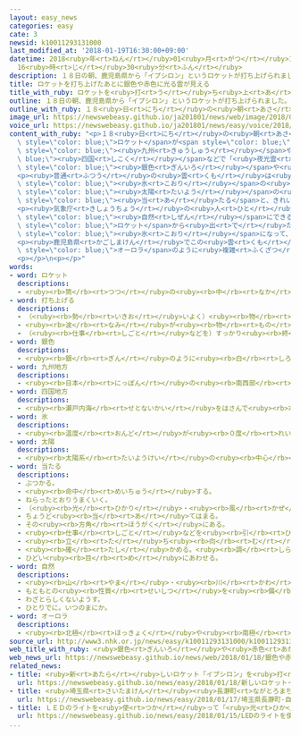 ```yaml
---
layout: easy_news
categories: easy
cate: 3
newsid: k10011293131000
last_modified_at: '2018-01-19T16:30:00+09:00'
datetime: 2018<ruby>年<rt>ねん</rt></ruby>01<ruby>月<rt>がつ</rt></ruby>19<ruby>日<rt>にち</rt></ruby>
  16<ruby>時<rt>じ</rt></ruby>30<ruby>分<rt>ふん</rt></ruby>
description: １８日の朝、鹿児島県から「イプシロン」というロケットが打ち上げられました。
title: ロケットを打ち上げたあとに銀色や赤色に光る雲が見える
title_with_ruby: ロケットを<ruby>打<rt>う</rt></ruby>ち<ruby>上<rt>あ</rt></ruby>げたあとに<ruby>銀色<rt>ぎんいろ</rt></ruby>や<ruby>赤<rt>あか</rt></ruby><ruby>色<rt>いろ</rt></ruby>に<ruby>光<rt>ひか</rt></ruby>る<ruby>雲<rt>くも</rt></ruby>が<ruby>見<rt>み</rt></ruby>える
outline: １８日の朝、鹿児島県から「イプシロン」というロケットが打ち上げられました。
outline_with_ruby: １８<ruby>日<rt>にち</rt></ruby>の<ruby>朝<rt>あさ</rt></ruby>、<ruby>鹿児島県<rt>かごしまけん</rt></ruby>から「イプシロン」というロケットが<ruby>打<rt>う</rt></ruby>ち<ruby>上<rt>あ</rt></ruby>げられました。
image_url: https://newswebeasy.github.io/ja201801/news/web/image/2018/01/18/K10011293131_1801181219_1801181224_01_03.jpg
voice_url: https://newswebeasy.github.io/ja201801/news/easy/voice/2018/01/19/k10011293131000.mp3
content_with_ruby: "<p>１８<ruby>日<rt>にち</rt></ruby>の<ruby>朝<rt>あさ</rt></ruby>、<ruby>鹿児島県<rt>かごしまけん</rt></ruby>から「イプシロン」という<span\
  \ style=\"color: blue;\">ロケット</span>が<span style=\"color: blue;\"><ruby>打<rt>う</rt></ruby>ち<ruby>上<rt>あ</rt></ruby>げ</span>られました。このあと、<span\
  \ style=\"color: blue;\"><ruby>九州<rt>きゅうしゅう</rt></ruby></span>や<span style=\"color:\
  \ blue;\"><ruby>四国<rt>しこく</rt></ruby></span>などで「<ruby>夜光雲<rt>やこううん</rt></ruby>」という<span\
  \ style=\"color: blue;\"><ruby>銀色<rt>ぎんいろ</rt></ruby></span>や<ruby>赤<rt>あか</rt></ruby><ruby>色<rt>いろ</rt></ruby>に<ruby>光<rt>ひか</rt></ruby>る<ruby>雲<rt>くも</rt></ruby>が<ruby>見<rt>み</rt></ruby>えました。</p>\n\
  <p><ruby>普通<rt>ふつう</rt></ruby>の<ruby>雲<rt>くも</rt></ruby>は<ruby>高<rt>たか</rt></ruby>さ１０ｋｍぐらいまでの<ruby>所<rt>ところ</rt></ruby>にできます。<ruby>夜光雲<rt>やこううん</rt></ruby>は<ruby>高<rt>たか</rt></ruby>さ８０ｋｍぐらいの<ruby>所<rt>ところ</rt></ruby>にできる<span\
  \ style=\"color: blue;\"><ruby>氷<rt>こおり</rt></ruby></span>の<ruby>雲<rt>くも</rt></ruby>で、<ruby>朝<rt>あさ</rt></ruby>と<ruby>夕方<rt>ゆうがた</rt></ruby>に<span\
  \ style=\"color: blue;\"><ruby>太陽<rt>たいよう</rt></ruby></span>の<ruby>光<rt>ひかり</rt></ruby>が<span\
  \ style=\"color: blue;\"><ruby>当<rt>あ</rt></ruby>たる</span>と、きれいな<ruby>色<rt>いろ</rt></ruby>に<ruby>光<rt>ひか</rt></ruby>ります。</p>\n\
  <p><ruby>気象庁<rt>きしょうちょう</rt></ruby>の<ruby>人<rt>ひと</rt></ruby>は「<ruby>夜光雲<rt>やこううん</rt></ruby>が<span\
  \ style=\"color: blue;\"><ruby>自然<rt>しぜん</rt></ruby></span>にできるのはとても<ruby>珍<rt>めずら</rt></ruby>しいです。１８<ruby>日<rt>にち</rt></ruby>は、<span\
  \ style=\"color: blue;\">ロケット</span>から<ruby>出<rt>で</rt></ruby>たガスなどが<ruby>小<rt>ちい</rt></ruby>さな<span\
  \ style=\"color: blue;\"><ruby>氷<rt>こおり</rt></ruby></span>になって、<ruby>雲<rt>くも</rt></ruby>ができたと<ruby>考<rt>かんが</rt></ruby>えています」と<ruby>話<rt>はな</rt></ruby>していました。</p>\n\
  <p><ruby>鹿児島県<rt>かごしまけん</rt></ruby>でこの<ruby>雲<rt>くも</rt></ruby>の<ruby>写真<rt>しゃしん</rt></ruby>を<ruby>撮<rt>と</rt></ruby>った<ruby>男性<rt>だんせい</rt></ruby>は「<span\
  \ style=\"color: blue;\">オーロラ</span>のように<ruby>複雑<rt>ふくざつ</rt></ruby>な<ruby>色<rt>いろ</rt></ruby>に<ruby>光<rt>ひか</rt></ruby>っていて、とてもきれいでした」と<ruby>話<rt>はな</rt></ruby>していました。</p>\n\
  <p></p>\n<p></p>"
words:
- word: ロケット
  descriptions:
  - <ruby><rb>筒</rb><rt>つつ</rt></ruby>の<ruby><rb>中</rb><rt>なか</rt></ruby>に<ruby><rb>入</rb><rt>い</rt></ruby>れた<ruby><rb>火薬</rb><rt>かやく</rt></ruby>などを<ruby><rb>爆発</rb><rt>ばくはつ</rt></ruby>させ、<ruby><rb>後</rb><rt>うし</rt></ruby>ろへふき<ruby><rb>出</rb><rt>だ</rt></ruby>すガスの<ruby><rb>勢</rb><rt>いきお</rt></ruby>いの<ruby><rb>反動</rb><rt>はんどう</rt></ruby>で、<ruby><rb>飛</rb><rt>と</rt></ruby>ぶ<ruby><rb>仕</rb><rt>し</rt></ruby>かけ。また、それを<ruby><rb>装置</rb><rt>そうち</rt></ruby>した<ruby><rb>飛行物体</rb><rt>ひこうぶったい</rt></ruby>。
- word: 打ち上げる
  descriptions:
  - （<ruby><rb>勢</rb><rt>いきお</rt></ruby>いよく）<ruby><rb>物</rb><rt>もの</rt></ruby>を<ruby><rb>空中</rb><rt>くうちゅう</rt></ruby>に<ruby><rb>上</rb><rt>あ</rt></ruby>げる。
  - <ruby><rb>波</rb><rt>なみ</rt></ruby>が<ruby><rb>物</rb><rt>もの</rt></ruby>を<ruby><rb>陸</rb><rt>りく</rt></ruby>に<ruby><rb>運</rb><rt>はこ</rt></ruby>び<ruby><rb>上</rb><rt>あ</rt></ruby>げる。
  - （<ruby><rb>仕事</rb><rt>しごと</rt></ruby>などを）すっかり<ruby><rb>終</rb><rt>お</rt></ruby>える。
- word: 銀色
  descriptions:
  - <ruby><rb>銀</rb><rt>ぎん</rt></ruby>のように<ruby><rb>白</rb><rt>しろ</rt></ruby>く<ruby><rb>光</rb><rt>ひか</rt></ruby>っている<ruby><rb>色</rb><rt>いろ</rt></ruby>。
- word: 九州地方
  descriptions:
  - <ruby><rb>日本</rb><rt>にっぽん</rt></ruby>の<ruby><rb>南西部</rb><rt>なんせいぶ</rt></ruby>にある<ruby><rb>地方</rb><rt>ちほう</rt></ruby>。<ruby><rb>福岡</rb><rt>ふくおか</rt></ruby>・<ruby><rb>佐賀</rb><rt>さが</rt></ruby>・<ruby><rb>長崎</rb><rt>ながさき</rt></ruby>・<ruby><rb>熊本</rb><rt>くまもと</rt></ruby>・<ruby><rb>大分</rb><rt>おおいた</rt></ruby>・<ruby><rb>宮崎</rb><rt>みやざき</rt></ruby>・<ruby><rb>鹿児島</rb><rt>かごしま</rt></ruby>・<ruby><rb>沖縄</rb><rt>おきなわ</rt></ruby>の八<ruby><rb>県</rb><rt>けん</rt></ruby>がある。
- word: 四国地方
  descriptions:
  - <ruby><rb>瀬戸内海</rb><rt>せとないかい</rt></ruby>をはさんで<ruby><rb>本州</rb><rt>ほんしゅう</rt></ruby>と<ruby><rb>向</rb><rt>む</rt></ruby>かい<ruby><rb>合</rb><rt>あ</rt></ruby>っている<ruby><rb>大</rb><rt>おお</rt></ruby>きな<ruby><rb>島</rb><rt>しま</rt></ruby>。<ruby><rb>香川</rb><rt>かがわ</rt></ruby>・<ruby><rb>高知</rb><rt>こうち</rt></ruby>・<ruby><rb>愛媛</rb><rt>えひめ</rt></ruby>・<ruby><rb>徳島</rb><rt>とくしま</rt></ruby>の四<ruby><rb>県</rb><rt>けん</rt></ruby>がある。
- word: 氷
  descriptions:
  - <ruby><rb>温度</rb><rt>おんど</rt></ruby>が<ruby><rb>０度</rb><rt>れいど</rt></ruby>より<ruby><rb>低</rb><rt>ひく</rt></ruby>くなって、<ruby><rb>水</rb><rt>みず</rt></ruby>が<ruby><rb>固</rb><rt>かた</rt></ruby>まったもの。
- word: 太陽
  descriptions:
  - <ruby><rb>太陽系</rb><rt>たいようけい</rt></ruby>の<ruby><rb>中心</rb><rt>ちゅうしん</rt></ruby>で<ruby><rb>高</rb><rt>たか</rt></ruby>い<ruby><rb>熱</rb><rt>ねつ</rt></ruby>と<ruby><rb>光</rb><rt>ひかり</rt></ruby>を<ruby><rb>出</rb><rt>だ</rt></ruby>している<ruby><rb>星</rb><rt>ほし</rt></ruby>。<ruby><rb>地球</rb><rt>ちきゅう</rt></ruby>に<ruby><rb>熱</rb><rt>ねつ</rt></ruby>や<ruby><rb>光</rb><rt>ひかり</rt></ruby>をあたえ、<ruby><rb>生物</rb><rt>せいぶつ</rt></ruby>を<ruby><rb>育</rb><rt>そだ</rt></ruby>てる。お<ruby><rb>日</rb><rt>ひ</rt></ruby>さま。
- word: 当たる
  descriptions:
  - ぶつかる。
  - <ruby><rb>命中</rb><rt>めいちゅう</rt></ruby>する。
  - ねらったとおりうまくいく。
  - （<ruby><rb>光</rb><rt>ひかり</rt></ruby>・<ruby><rb>風</rb><rt>かぜ</rt></ruby>などを）<ruby><rb>受</rb><rt>う</rt></ruby>けるようにする。
  - ちょうど<ruby><rb>当</rb><rt>あ</rt></ruby>てはまる。
  - その<ruby><rb>方角</rb><rt>ほうがく</rt></ruby>にある。
  - <ruby><rb>仕事</rb><rt>しごと</rt></ruby>などを<ruby><rb>引</rb><rt>ひ</rt></ruby>き<ruby><rb>受</rb><rt>う</rt></ruby>ける。
  - <ruby><rb>立</rb><rt>た</rt></ruby>ち<ruby><rb>向</rb><rt>む</rt></ruby>かう。
  - <ruby><rb>確</rb><rt>たし</rt></ruby>かめる。<ruby><rb>調</rb><rt>しら</rt></ruby>べる。
  - ひどい<ruby><rb>目</rb><rt>め</rt></ruby>にあわせる。
- word: 自然
  descriptions:
  - <ruby><rb>山</rb><rt>やま</rt></ruby>・<ruby><rb>川</rb><rt>かわ</rt></ruby>・<ruby><rb>草</rb><rt>くさ</rt></ruby>・<ruby><rb>木</rb><rt>き</rt></ruby>・<ruby><rb>星</rb><rt>ほし</rt></ruby>・<ruby><rb>雲</rb><rt>くも</rt></ruby>・<ruby><rb>雨</rb><rt>あめ</rt></ruby>・<ruby><rb>雪</rb><rt>ゆき</rt></ruby>など、<ruby><rb>人</rb><rt>ひと</rt></ruby>が<ruby><rb>作</rb><rt>つく</rt></ruby>ったものでない<ruby><rb>物</rb><rt>もの</rt></ruby>。
  - もともとの<ruby><rb>性質</rb><rt>せいしつ</rt></ruby>を<ruby><rb>備</rb><rt>そな</rt></ruby>えていること。
  - わざとらしくないようす。
  - ひとりでに。いつのまにか。
- word: オーロラ
  descriptions:
  - <ruby><rb>北極</rb><rt>ほっきょく</rt></ruby>や<ruby><rb>南極</rb><rt>なんきょく</rt></ruby>の<ruby><rb>地方</rb><rt>ちほう</rt></ruby>で、<ruby><rb>空</rb><rt>そら</rt></ruby>に<ruby><rb>光</rb><rt>ひかり</rt></ruby>が<ruby><rb>現</rb><rt>あらわ</rt></ruby>れる<ruby><rb>現象</rb><rt>げんしょう</rt></ruby>。<ruby><rb>空中</rb><rt>くうちゅう</rt></ruby>にカーテンを<ruby><rb>下</rb><rt>お</rt></ruby>ろしたように、<ruby><rb>赤</rb><rt>あか</rt></ruby>・<ruby><rb>青</rb><rt>あお</rt></ruby>・<ruby><rb>黄緑</rb><rt>きみどり</rt></ruby>・ピンクなどの<ruby><rb>色</rb><rt>いろ</rt></ruby>が<ruby><rb>見</rb><rt>み</rt></ruby>えかくれする。<ruby><rb>極光</rb><rt>きょっこう</rt></ruby>。
source_url: http://www3.nhk.or.jp/news/easy/k10011293131000/k10011293131000.html
web_title_with_ruby: <ruby>銀色<rt>ぎんいろ</rt></ruby>や<ruby>赤色<rt>あかいろ</rt></ruby>に<ruby>輝<rt>かがや</rt></ruby>く「<ruby>夜光雲<rt>やこううん</rt></ruby>」<ruby>ロケット<rt>ろけっと</rt></ruby><ruby>打<rt>う</rt></ruby>ち<ruby>上<rt>あ</rt></ruby>げ<ruby>後<rt>ご</rt></ruby>に<ruby>各地<rt>かくち</rt></ruby>で<ruby>観測<rt>かんそく</rt></ruby>
web_news_url: https://newswebeasy.github.io/news/web/2018/01/18/銀色や赤色に輝く夜光雲ロケット打ち上げ後に各地で観測
related_news:
- title: <ruby>新<rt>あたら</rt></ruby>しいロケット「イプシロン」を<ruby>打<rt>う</rt></ruby>ち<ruby>上<rt>あ</rt></ruby>げる
  url: https://newswebeasy.github.io/news/easy/2018/01/18/新しいロケットイプシロンを打ち上げる
- title: <ruby>埼玉県<rt>さいたまけん</rt></ruby><ruby>長瀞町<rt>ながとろまち</rt></ruby>　<ruby>自然<rt>しぜん</rt></ruby>の<ruby>寒<rt>さむ</rt></ruby>さで<ruby>凍<rt>こお</rt></ruby>った<ruby>氷<rt>こおり</rt></ruby>ができる
  url: https://newswebeasy.github.io/news/easy/2018/01/17/埼玉県長瀞町-自然の寒さで凍った氷ができる
- title: ＬＥＤのライトを<ruby>使<rt>つか</rt></ruby>って「<ruby>光<rt>ひか</rt></ruby>るつけまつげ」を<ruby>作<rt>つく</rt></ruby>る
  url: https://newswebeasy.github.io/news/easy/2018/01/15/LEDのライトを使って光るつけまつげを作る
...
```

